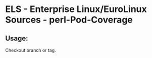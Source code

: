 # ELS - Enterprise Linux/EuroLinux Sources - perl-Pod-Coverage 
## Usage:
  Checkout branch or tag.

